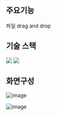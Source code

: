 ## 주요기능
파일 drag and drop


## 기술 스택 
<img src="https://img.shields.io/badge/React-61DAFB?style=for-the-badge&logo=React&logoColor=black"> <img src="https://img.shields.io/badge/Css-1572B6?style=for-the-badge&logo=Css&logoColor=white">


## 화면구성
![image](https://github.com/goatisgoat/drag-and-drop/assets/129598273/2d5477e2-7937-4c10-a1af-2da6e27ae801)

![image](https://github.com/goatisgoat/drag-and-drop/assets/129598273/7097dec4-ce6d-4e56-b0cb-a67596839476)



